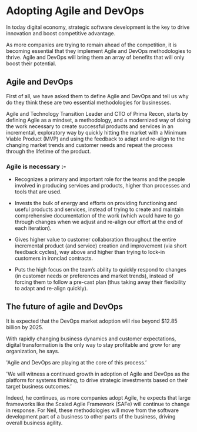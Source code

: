 # Adopting Agile and DevOps 

In today digital economy, strategic software development is the key to drive innovation and boost competitive advantage.

As more companies are trying to remain ahead of the competition, it is becoming essential that they implement Agile and DevOps methodologies to thrive. Agile and DevOps will bring them an array of benefits that will only boost their potential.

## Agile and DevOps

First of all, we have asked them to define Agile and DevOps and tell us why do they think these are two essential methodologies for businesses.

Agile and Technology Transition Leader and CTO of Prima Recon, starts by defining Agile as a mindset, a methodology, and a modernized way of doing the work necessary to create successful products and services in an incremental, exploratory way by quickly hitting the market with a Minimum Viable Product (MVP) and using the feedback to adapt and re-align to the changing market trends and customer needs and repeat the process through the lifetime of the product.

### Agile is necessary :-

- Recognizes a primary and important role for the teams and the people involved in producing services and products, higher than processes and tools that are used.

- Invests the bulk of energy and efforts on providing functioning and useful products and services, instead of trying to create and maintain comprehensive documentation of the work (which would have to go through changes when we adjust and re-align our effort at the end of each iteration).

- Gives higher value to customer collaboration throughout the entire incremental product (and service) creation and improvement (via short feedback cycles), way above and higher than trying to lock-in customers in ironclad contracts.

- Puts the high focus on the team’s ability to quickly respond to changes (in customer needs or preferences and market trends), instead of forcing them to follow a pre-cast plan (thus taking away their flexibility to adapt and re-align quickly).

## The future of agile and DevOps

It is expected that the DevOps market adoption will rise beyond $12.85 billion by 2025.

With rapidly changing business dynamics and customer expectations, digital transformation is the only way to stay profitable and grow for any organization, he says.

'Agile and DevOps are playing at the core of this process.’

'We will witness a continued growth in adoption of Agile and DevOps as the platform for systems thinking, to drive strategic investments based on their target business outcomes.’

Indeed, he continues, as more companies adopt Agile,  he expects that large frameworks like the Scaled Agile Framework (SAFe) will continue to change in response. For Neil, these methodologies will move from the software development part of a business to other parts of the business, driving overall business agility.
